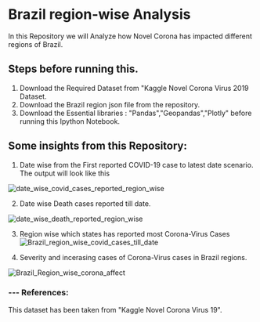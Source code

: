 # Brazil region-wise Analysis

In this Repository we will Analyze how Novel Corona has impacted different regions of Brazil.

## Steps before running this.
1. Download the Required Dataset from "Kaggle Novel Corona Virus 2019 Dataset.
2. Download the Brazil region json file from the repository.
3. Download the Essential libraries : "Pandas","Geopandas","Plotly" before running this Ipython Notebook.

## Some insights from this Repository:

1. Date wise from the First reported COVID-19 case to latest date scenario.
 The output will look like this

![date_wise_covid_cases_reported_region_wise](https://user-images.githubusercontent.com/30400282/79638455-00b90800-81a3-11ea-9d94-0928a70e738e.png)

2. Date wise Death cases reported till date.

![date_wise_death_reported_region_wise](https://user-images.githubusercontent.com/30400282/79638600-ec293f80-81a3-11ea-944e-58a6f92b5ff2.png)

3. Region wise which states has reported most Corona-Virus Cases
![Brazil_region_wise_covid_cases_till_date](https://user-images.githubusercontent.com/30400282/79638624-24308280-81a4-11ea-90eb-663f8d35a598.png)

4. Severity and incerasing cases of Corona-Virus cases in Brazil regions.

![Brazil_Region_wise_corona_affect](https://user-images.githubusercontent.com/30400282/79638662-5346f400-81a4-11ea-92c5-5cd7276700b2.png)


### --- References:
This dataset has been taken from "Kaggle Novel Corona Virus 19".


